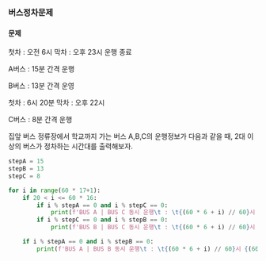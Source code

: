 ### 버스정차문제
#### 문제

첫차 : 오전 6시  막차 : 오후 23시 운행 종료

A버스 : 15분 간격 운행

B버스 : 13분 간격 운영

첫차 : 6시 20분 막차 : 오후 22시

C버스 : 8분 간격 운행

집앞 버스 정류장에서 학교까지 가는 버스 A,B,C의 운행정보가 다음과 같을 때, 2대 이상의 버스가 정차하는 시간대를 출력해보자.
```python
stepA = 15
stepB = 13
stepC = 8

for i in range(60 * 17+1):
    if 20 < i <= 60 * 16:
        if i % stepA == 0 and i % stepC == 0:
            print(f'BUS A | BUS C 동시 운행\t : \t{(60 * 6 + i) // 60}시 {(60 * 6 + i) % 60}분 ')
        if i % stepC == 0 and i % stepB == 0:
            print(f'BUS B | BUS C 동시 운행\t : \t{(60 * 6 + i) // 60}시 {(60 * 6 + i) % 60}분 ')

    if i % stepA == 0 and i % stepB == 0:
        print(f'BUS A | BUS B 동시 운행\t : \t{(60 * 6 + i) // 60}시 {(60 * 6 + i) % 60}분 ')

```
